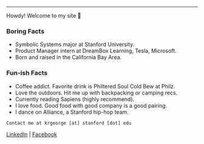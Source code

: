 ***
Howdy! Welcome to my site 👋 

### Boring Facts
* Symbolic Systems major at Stanford University.
* Product Manager intern at DreamBox Learning, Tesla, Microsoft.
* Born and raised in the California Bay Area.

### Fun-ish Facts
* Coffee addict. Favorite drink is Philtered Soul Cold Bew at Philz.
* Love the outdoors. Hit me up with backpacking or camping recs.
* Currently reading Sapiens (highly recommend).
* I love food. Good food with good company is a good pairing.
* I dance on Alliance, a Stanford hip-hop team.

```
Contact me at krgeorge [at] stanford [dot] edu
```
[LinkedIn](https://www.linkedin.com/in/kayleegeorge8/) | [Facebook](https://www.facebook.com/kaylee.george.940)
